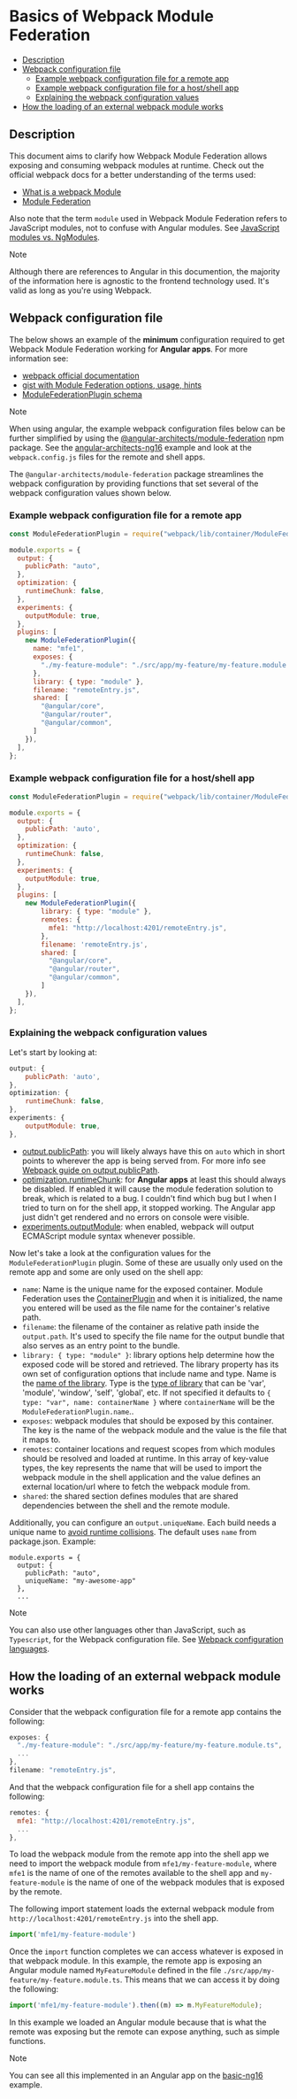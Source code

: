 # Basics of Webpack Module Federation

- [Description](#description)
- [Webpack configuration file](#webpack-configuration-file)
  - [Example webpack configuration file for a remote app](#example-webpack-configuration-file-for-a-remote-app)
  - [Example webpack configuration file for a host/shell app](#example-webpack-configuration-file-for-a-hostshell-app)
  - [Explaining the webpack configuration values](#explaining-the-webpack-configuration-values)
- [How the loading of an external webpack module works](#how-the-loading-of-an-external-webpack-module-works)

## Description

This document aims to clarify how Webpack Module Federation allows exposing and consuming webpack modules at runtime. Check out the official webpack docs for a better understanding of the terms used:

- [What is a webpack Module](https://webpack.js.org/concepts/modules/#what-is-a-webpack-module)
- [Module Federation](https://webpack.js.org/concepts/module-federation/)

Also note that the term `module` used in Webpack Module Federation refers to JavaScript modules, not to confuse with Angular modules. See [JavaScript modules vs. NgModules](https://angular.io/guide/ngmodule-vs-jsmodule).

> [!NOTE]
>
> Although there are references to Angular in this documention, the majority of the information here is agnostic to the frontend technology used. It's valid as long as you're using Webpack.
>

## Webpack configuration file

The below shows an example of the **minimum** configuration required to get Webpack Module Federation working for **Angular apps**. For more information see:

- [webpack official documentation](https://webpack.js.org/configuration/)
- [gist with Module Federation options, usage, hints](https://gist.github.com/zfeher/201f55c057553078fe5b0aac1dad6969)
- [ModuleFederationPlugin schema](https://github.com/webpack/webpack/blob/main/schemas/plugins/container/ModuleFederationPlugin.json)

> [!NOTE]
>
> When using angular, the example webpack configuration files below can be further simplified by using the [@angular-architects/module-federation](https://www.npmjs.com/package/@angular-architects/module-federation) npm package. See the [angular-architects-ng16](../code-demos/angular-architects-ng16/README.md) example and look at the `webpack.config.js` files for the remote and shell apps.
>
> The `@angular-architects/module-federation` package streamlines the webpack configuration by providing functions that set several of the webpack configuration values shown below.
>

### Example webpack configuration file for a remote app

```js
const ModuleFederationPlugin = require("webpack/lib/container/ModuleFederationPlugin");

module.exports = {
  output: {
    publicPath: "auto",
  },
  optimization: {
    runtimeChunk: false,
  },
  experiments: {
    outputModule: true,
  },
  plugins: [
    new ModuleFederationPlugin({
      name: "mfe1",
      exposes: {
        "./my-feature-module": "./src/app/my-feature/my-feature.module.ts"
      },
      library: { type: "module" },
      filename: "remoteEntry.js",
      shared: [
        "@angular/core",
        "@angular/router",
        "@angular/common",
      ]
    }),
  ],
};
```

### Example webpack configuration file for a host/shell app

```js
const ModuleFederationPlugin = require("webpack/lib/container/ModuleFederationPlugin");

module.exports = {
  output: {
    publicPath: 'auto',
  },
  optimization: {
    runtimeChunk: false,
  },
  experiments: {
    outputModule: true,
  },
  plugins: [
    new ModuleFederationPlugin({
        library: { type: "module" },
        remotes: {
          mfe1: "http://localhost:4201/remoteEntry.js",
        },
        filename: 'remoteEntry.js',
        shared: [
          "@angular/core",
          "@angular/router",
          "@angular/common",
        ]
    }),
  ],
};
```

### Explaining the webpack configuration values

Let's start by looking at:

```js
output: {
    publicPath: 'auto',
},
optimization: {
    runtimeChunk: false,
},
experiments: {
    outputModule: true,
},
```

- [output.publicPath](https://webpack.js.org/configuration/output/#outputpublicpath): you will likely always have this on `auto` which in short points to wherever the app is being served from. For more info see [Webpack guide on output.publicPath](https://webpack.js.org/guides/public-path/).
- [optimization.runtimeChunk](https://webpack.js.org/configuration/optimization/#optimizationruntimechunk): for **Angular apps** at least this should always be disabled. If enabled it will cause the module federation solution to break, which is related to a bug. I couldn't find which bug but I when I tried to turn on for the shell app, it stopped working. The Angular app just didn't get rendered and no errors on console were visible.
- [experiments.outputModule](https://webpack.js.org/configuration/experiments/#experimentsoutputmodule): when enabled, webpack will output ECMAScript module syntax whenever possible.

Now let's take a look at the configuration values for the `ModuleFederationPlugin` plugin. Some of these are usually only used on the remote app and some are only used on the shell app:

- `name`: Name is the unique name for the exposed container. Module Federation uses the [ContainerPlugin](https://webpack.js.org/concepts/module-federation/#building-blocks) and when it is initialized, the name you entered will be used as the file name for the container's relative path.
- `filename`: the filename of the container as relative path inside the `output.path`. It's used to specify the file name for the output bundle that also serves as an entry point to the bundle.
- `library: { type: "module" }`: library options help determine how the exposed code will be stored and retrieved. The library property has its own set of configuration options that include name and type. Name is the [name of the library](https://webpack.js.org/configuration/output/#outputlibraryname). Type is the [type of library](https://webpack.js.org/configuration/output/#outputlibrarytype) that can be 'var', 'module', 'window', 'self', 'global', etc. If not specified it defaults to `{ type: "var", name: containerName }` where `containerName` will be the `ModuleFederationPlugin.name`..
- `exposes`: webpack modules that should be exposed by this container. The key is the name of the webpack module and the value is the file that it maps to.
- `remotes`: container locations and request scopes from which modules should be resolved and loaded at runtime. In this array of key-value types, the key represents the name that will be used to import the webpack module in the shell application and the value defines an external location/url where to fetch the webpack module from.
- `shared`: the shared section defines modules that are shared dependencies between the shell and the remote module.

Additionally, you can configure an `output.uniqueName`. Each build needs a unique name to [avoid runtime collisions](https://github.com/webpack/webpack.js.org/issues/5308). The default uses `name` from package.json. Example:
```
module.exports = {
  output: {
    publicPath: "auto",
    uniqueName: "my-awesome-app"
  },
  ...
```

> [!NOTE]
>
> You can also use other languages other than JavaScript, such as `Typescript`, for the Webpack configuration file. See [Webpack configuration languages](https://webpack.js.org/configuration/configuration-languages/).

## How the loading of an external webpack module works

Consider that the webpack configuration file for a remote app contains the following:

```js
exposes: {
  "./my-feature-module": "./src/app/my-feature/my-feature.module.ts",
  ...
},
filename: "remoteEntry.js",
```

And that the webpack configuration file for a shell app contains the following:

```js
remotes: {
  mfe1: "http://localhost:4201/remoteEntry.js",
  ...
},
```

To load the webpack module from the remote app into the shell app we need to import the webpack module from `mfe1/my-feature-module`, where `mfe1` is the name of one of the remotes available to the shell app and `my-feature-module` is the name of one of the webpack modules that is exposed by the remote.

The following import statement loads the external webpack module from `http://localhost:4201/remoteEntry.js` into the shell app.

```js
import('mfe1/my-feature-module')
```

Once the `import` function completes we can access whatever is exposed in that webpack module. In this example, the remote app is exposing an Angular module named `MyFeatureModule` defined in the file `./src/app/my-feature/my-feature.module.ts`. This means that we can access it by doing the following:

```js
import('mfe1/my-feature-module').then((m) => m.MyFeatureModule);
```

In this example we loaded an Angular module because that is what the remote was exposing but the remote can expose anything, such as simple functions.

> [!NOTE]
>
> You can see all this implemented in an Angular app on the [basic-ng16](../code-demos/basic-ng16/README.md) example.
>
